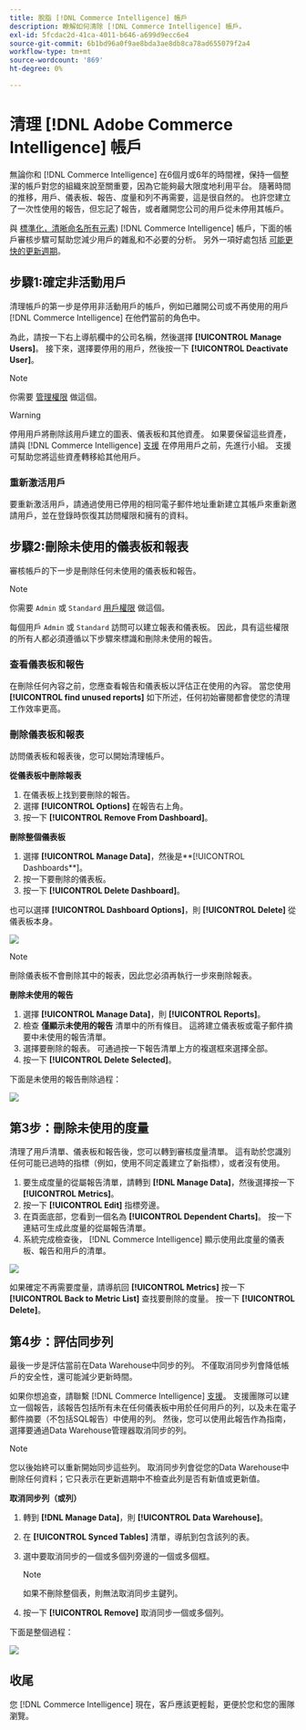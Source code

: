```yaml
---
title: 脫脂 [!DNL Commerce Intelligence] 帳戶
description: 瞭解如何清除 [!DNL Commerce Intelligence] 帳戶。
exl-id: 5fcdac2d-41ca-4011-b646-a699d9ecc6e4
source-git-commit: 6b1bd96a0f9ae8bda3ae8db8ca78ad655079f2a4
workflow-type: tm+mt
source-wordcount: '869'
ht-degree: 0%

---
```


# 清理 [!DNL Adobe Commerce Intelligence] 帳戶

無論你和 [!DNL Commerce Intelligence] 在6個月或6年的時間裡，保持一個整潔的帳戶對您的組織來說至關重要，因為它能夠最大限度地利用平台。 隨著時間的推移，用戶、儀表板、報告、度量和列不再需要，這是很自然的。 也許您建立了一次性使用的報告，但忘記了報告，或者離開您公司的用戶從未停用其帳戶。

與 [標準化，清晰命名所有元素](../best-practices/naming-elements.md)) [!DNL Commerce Intelligence] 帳戶，下面的帳戶審核步驟可幫助您減少用戶的雜亂和不必要的分析。 另外一項好處包括 [可能更快的更新週期](../best-practices/reduce-update-cycle-time.md)。

## 步驟1:確定非活動用戶

清理帳戶的第一步是停用非活動用戶的帳戶，例如已離開公司或不再使用的用戶 [!DNL Commerce Intelligence] 在他們當前的角色中。

為此，請按一下右上導航欄中的公司名稱，然後選擇 **[!UICONTROL Manage Users]**。 接下來，選擇要停用的用戶，然後按一下 **[!UICONTROL Deactivate User]**。

>[!NOTE]
>
>你需要 [管理權限](../administrator/user-management/user-management.md) 做這個。

>[!WARNING]
>
>停用用戶將刪除該用戶建立的圖表、儀表板和其他資產。 如果要保留這些資產，請與 [!DNL Commerce Intelligence] [支援](../guide-overview.md#Submitting-a-Support-Ticket) 在停用用戶之前，先進行小組。 支援可幫助您將這些資產轉移給其他用戶。

### 重新激活用戶

要重新激活用戶，請通過使用已停用的相同電子郵件地址重新建立其帳戶來重新邀請用戶，並在登錄時恢復其訪問權限和擁有的資料。

## 步驟2:刪除未使用的儀表板和報表

審核帳戶的下一步是刪除任何未使用的儀表板和報告。

>[!NOTE]
>
>你需要 `Admin` 或 `Standard` [用戶權限](../administrator/user-management/user-management.md) 做這個。

每個用戶 `Admin` 或 `Standard` 訪問可以建立報表和儀表板。 因此，具有這些權限的所有人都必須遵循以下步驟來標識和刪除未使用的報告。

### 查看儀表板和報告

在刪除任何內容之前，您應查看報告和儀表板以評估正在使用的內容。 當您使用 **[!UICONTROL find unused reports]** 如下所述，任何初始審閱都會使您的清理工作效率更高。

### 刪除儀表板和報表

訪問儀表板和報表後，您可以開始清理帳戶。

**從儀表板中刪除報表**

1. 在儀表板上找到要刪除的報告。
1. 選擇 **[!UICONTROL Options]** 在報告右上角。
1. 按一下 **[!UICONTROL Remove From Dashboard]**。

**刪除整個儀表板**

1. 選擇 **[!UICONTROL Manage Data]**，然後是**[!UICONTROL Dashboards**]。
1. 按一下要刪除的儀表板。
1. 按一下 **[!UICONTROL Delete Dashboard]**。

也可以選擇 **[!UICONTROL Dashboard Options]**，則 **[!UICONTROL Delete]** 從儀表板本身。

![](../../mbi/assets/Delete_from_dashboard.png)

>[!NOTE]
>
>刪除儀表板不會刪除其中的報表，因此您必須再執行一步來刪除報表。

**刪除未使用的報告**

1. 選擇 **[!UICONTROL Manage Data]**，則 **[!UICONTROL Reports]**。
1. 檢查 **僅顯示未使用的報告** 清單中的所有條目。 這將建立儀表板或電子郵件摘要中未使用的報告清單。
1. 選擇要刪除的報表。 可通過按一下報告清單上方的複選框來選擇全部。
1. 按一下 **[!UICONTROL Delete Selected]**。

下面是未使用的報告刪除過程：

![](../../mbi/assets/unused_reports.png)

## 第3步：刪除未使用的度量

清理了用戶清單、儀表板和報告後，您可以轉到審核度量清單。 這有助於您識別任何可能已過時的指標（例如，使用不同定義建立了新指標），或者沒有使用。

1. 要生成度量的從屬報告清單，請轉到 **[!DNL Manage Data]**，然後選擇按一下 **[!UICONTROL Metrics]**。
1. 按一下 **[!UICONTROL Edit]** 指標旁邊。
1. 在頁面底部，您看到一個名為 **[!UICONTROL Dependent Charts]**。 按一下連結可生成此度量的從屬報告清單。
1. 系統完成檢查後， [!DNL Commerce Intelligence] 顯示使用此度量的儀表板、報告和用戶的清單。

![](../../mbi/assets/report_dependecies.png)

如果確定不再需要度量，請導航回 **[!UICONTROL Metrics]** 按一下 **[!UICONTROL Back to Metric List]** 查找要刪除的度量。 按一下 **[!UICONTROL Delete]**。

## 第4步：評估同步列

最後一步是評估當前在Data Warehouse中同步的列。 不僅取消同步列會降低帳戶的安全性，還可能減少更新時間。

如果你想追查，請聯繫 [!DNL Commerce Intelligence] [支援](../guide-overview.md#Submitting-a-Support-Ticket)。 支援團隊可以建立一個報告，該報告包括所有未在任何儀表板中用於任何用戶的列，以及未在電子郵件摘要（不包括SQL報告）中使用的列。 然後，您可以使用此報告作為指南，選擇要通過Data Warehouse管理器取消同步的列。

>[!NOTE]
>
>您以後始終可以重新開始同步這些列。 取消同步列會從您的Data Warehouse中刪除任何資料；它只表示在更新週期中不檢查此列是否有新值或更新值。

**取消同步列（或列）**

1. 轉到 **[!DNL Manage Data]**，則 **[!UICONTROL Data Warehouse]**。
1. 在 **[!UICONTROL Synced Tables]** 清單，導航到包含該列的表。
1. 選中要取消同步的一個或多個列旁邊的一個或多個框。
   >[!NOTE]
   >
   >如果不刪除整個表，則無法取消同步主鍵列。

1. 按一下 **[!UICONTROL Remove]** 取消同步一個或多個列。

下面是整個過程：

![](../../mbi/assets/drop_column.png)

## 收尾

您 [!DNL Commerce Intelligence] 現在，客戶應該更輕鬆，更便於您和您的團隊瀏覽。
